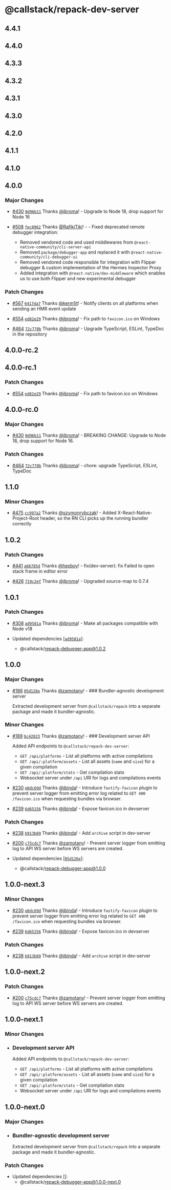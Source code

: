 # @callstack/repack-dev-server

## 4.4.1

## 4.4.0

## 4.3.3

## 4.3.2

## 4.3.1

## 4.3.0

## 4.2.0

## 4.1.1

## 4.1.0

## 4.0.0

### Major Changes

- [#430](https://github.com/callstack/repack/pull/430) [`0d96b11`](https://github.com/callstack/repack/commit/0d96b11ff3a6e2c21eb622e21ff7947db29a3272) Thanks [@jbroma](https://github.com/jbroma)! - Upgrade to Node 18, drop support for Node 16

- [#508](https://github.com/callstack/repack/pull/508) [`fec8962`](https://github.com/callstack/repack/commit/fec8962b45f3d744d7c41e8f6eeae0a2310c7693) Thanks [@RafikiTiki](https://github.com/RafikiTiki)! - - Fixed deprecated remote debugger integration:
  - Removed vendored code and used middlewares from `@react-native-community/cli-server-api`
  - Removed `package/debugger-app` and replaced it with `@react-native-community/cli-debugger-ui`
  - Removed vendored code responsible for integration with Flipper debugger & custom implementation of the Hermes Inspector Proxy
  - Added integration with `@react-native/dev-middleware` which enables us to use both Flipper and new experimental debugger

### Patch Changes

- [#567](https://github.com/callstack/repack/pull/567) [`6417da7`](https://github.com/callstack/repack/commit/6417da7ba72e39602735062198165c998e4e19cf) Thanks [@kerm1it](https://github.com/kerm1it)! - Notify clients on all platforms when sending an HMR event update

- [#554](https://github.com/callstack/repack/pull/554) [`ed82e29`](https://github.com/callstack/repack/commit/ed82e29c2871411fd73616f29a7d4b75ff3dd913) Thanks [@jbroma](https://github.com/jbroma)! - Fix path to `favicon.ico` on Windows

- [#464](https://github.com/callstack/repack/pull/464) [`72c770b`](https://github.com/callstack/repack/commit/72c770bb4ac5540a3c73cf244ca861069a37b045) Thanks [@jbroma](https://github.com/jbroma)! - Upgrade TypeScript, ESLint, TypeDoc in the repository

## 4.0.0-rc.2

## 4.0.0-rc.1

### Patch Changes

- [#554](https://github.com/callstack/repack/pull/554) [`ed82e29`](https://github.com/callstack/repack/commit/ed82e29c2871411fd73616f29a7d4b75ff3dd913) Thanks [@jbroma](https://github.com/jbroma)! - Fix path to favicon.ico on Windows

## 4.0.0-rc.0

### Major Changes

- [#430](https://github.com/callstack/repack/pull/430) [`0d96b11`](https://github.com/callstack/repack/commit/0d96b11ff3a6e2c21eb622e21ff7947db29a3272) Thanks [@jbroma](https://github.com/jbroma)! - BREAKING CHANGE: Upgrade to Node 18, drop support for Node 16.

### Patch Changes

- [#464](https://github.com/callstack/repack/pull/464) [`72c770b`](https://github.com/callstack/repack/commit/72c770bb4ac5540a3c73cf244ca861069a37b045) Thanks [@jbroma](https://github.com/jbroma)! - chore: upgrade TypeScript, ESLint, TypeDoc

## 1.1.0

### Minor Changes

- [#475](https://github.com/callstack/repack/pull/475) [`cc997a2`](https://github.com/callstack/repack/commit/cc997a2f84b4835f8fe597487b0cde6f41b4b7f0) Thanks [@szymonrybczak](https://github.com/szymonrybczak)! - Added X-React-Native-Project-Root header, so the RN CLI picks up the running bundler correctly

## 1.0.2

### Patch Changes

- [#441](https://github.com/callstack/repack/pull/441) [`a66785d`](https://github.com/callstack/repack/commit/a66785d4bdb629ab9abce2bf5fc0dc4b632072ef) Thanks [@hexboy](https://github.com/hexboy)! - fix(dev-server): fix Failed to open stack frame in editor error

* [#426](https://github.com/callstack/repack/pull/426) [`719c2ef`](https://github.com/callstack/repack/commit/719c2ef3e1af0c82de8042de2c5c21ab88a287ea) Thanks [@jbroma](https://github.com/jbroma)! - Upgraded source-map to 0.7.4

## 1.0.1

### Patch Changes

- [#308](https://github.com/callstack/repack/pull/308) [`ad9581a`](https://github.com/callstack/repack/commit/ad9581a6d690b128991a9d64374ecb4b8d49c413) Thanks [@jbroma](https://github.com/jbroma)! - Make all packages compatible with Node v18

- Updated dependencies [[`ad9581a`](https://github.com/callstack/repack/commit/ad9581a6d690b128991a9d64374ecb4b8d49c413)]:
  - @callstack/repack-debugger-app@1.0.2

## 1.0.0

### Major Changes

- [#186](https://github.com/callstack/repack/pull/186) [`05d126e`](https://github.com/callstack/repack/commit/05d126e63802f0702a9e353e762f8b6a77fcd73e) Thanks [@zamotany](https://github.com/zamotany)! - ### Bundler-agnostic development server

  Extracted development server from `@callstack/repack` into a separate package and made it bundler-agnostic.

### Minor Changes

- [#189](https://github.com/callstack/repack/pull/189) [`bc42023`](https://github.com/callstack/repack/commit/bc420236687047752cf1ee42204b2f510aec144a) Thanks [@zamotany](https://github.com/zamotany)! - ### Development server API

  Added API endpoints to `@callstack/repack-dev-server`:

  - `GET /api/platforms` - List all platforms with active compilations
  - `GET /api/:platform/assets` - List all assets (`name` and `size`) for a given compilation
  - `GET /api/:platform/stats` - Get compilation stats
  - Websocket server under `/api` URI for logs and compilations events

* [#230](https://github.com/callstack/repack/pull/230) [`e6dc69d`](https://github.com/callstack/repack/commit/e6dc69d35f287af08d09944edd8e6d12f28484cf) Thanks [@jbinda](https://github.com/jbinda)! - Introduce `fastify-favicon` plugin to prevent server logger from emitting error log related to `GET 400 /favicon.ico` when requesting bundles via browser.

- [#239](https://github.com/callstack/repack/pull/239) [`6d65156`](https://github.com/callstack/repack/commit/6d65156366bc88edefdae7a3d0310ddbcdf48886) Thanks [@jbinda](https://github.com/jbinda)! - Expose favicon.ico in devserver

### Patch Changes

- [#238](https://github.com/callstack/repack/pull/238) [`b913b89`](https://github.com/callstack/repack/commit/b913b8981334854cc13076af2a9c8a12bc465d1b) Thanks [@jbinda](https://github.com/jbinda)! - Add `archive` script in dev-server

* [#200](https://github.com/callstack/repack/pull/200) [`c75cdc7`](https://github.com/callstack/repack/commit/c75cdc7a44351bb4702232e603031e2880f2839d) Thanks [@zamotany](https://github.com/zamotany)! - Prevent server logger from emitting log to API WS server before WS servers are created.

* Updated dependencies [[`05d126e`](https://github.com/callstack/repack/commit/05d126e63802f0702a9e353e762f8b6a77fcd73e)]:
  - @callstack/repack-debugger-app@1.0.0

## 1.0.0-next.3

### Minor Changes

- [#230](https://github.com/callstack/repack/pull/230) [`e6dc69d`](https://github.com/callstack/repack/commit/e6dc69d35f287af08d09944edd8e6d12f28484cf) Thanks [@jbinda](https://github.com/jbinda)! - Introduce `fastify-favicon` plugin to prevent server logger from emitting error log related to `GET 400 /favicon.ico` when requesting bundles via browser.

* [#239](https://github.com/callstack/repack/pull/239) [`6d65156`](https://github.com/callstack/repack/commit/6d65156366bc88edefdae7a3d0310ddbcdf48886) Thanks [@jbinda](https://github.com/jbinda)! - Expose favicon.ico in devserver

### Patch Changes

- [#238](https://github.com/callstack/repack/pull/238) [`b913b89`](https://github.com/callstack/repack/commit/b913b8981334854cc13076af2a9c8a12bc465d1b) Thanks [@jbinda](https://github.com/jbinda)! - Add `archive` script in dev-server

## 1.0.0-next.2

### Patch Changes

- [#200](https://github.com/callstack/repack/pull/200) [`c75cdc7`](https://github.com/callstack/repack/commit/c75cdc7a44351bb4702232e603031e2880f2839d) Thanks [@zamotany](https://github.com/zamotany)! - Prevent server logger from emitting log to API WS server before WS servers are created.

## 1.0.0-next.1

### Minor Changes

- ### Development server API

  Added API endpoints to `@callstack/repack-dev-server`:

  - `GET /api/platforms` - List all platforms with active compilations
  - `GET /api/:platform/assets` - List all assets (`name` and `size`) for a given compilation
  - `GET /api/:platform/stats` - Get compilation stats
  - Websocket server under `/api` URI for logs and compilations events

## 1.0.0-next.0

### Major Changes

- ### Bundler-agnostic development server

  Extracted development server from `@callstack/repack` into a separate package and made it bundler-agnostic.

### Patch Changes

- Updated dependencies []:
  - @callstack/repack-debugger-app@1.0.0-next.0
